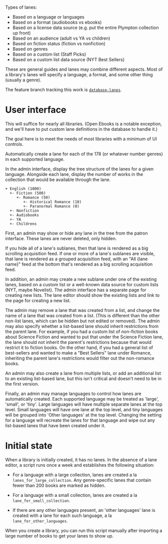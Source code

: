 Types of lanes:

* Based on a language or languages
* Based on a format (audiobooks vs ebooks)
* Based on a license data source
  (e.g. put the entire Plympton collection up front)
* Based on an audience (adult vs YA vs children)
* Based on fiction status (fiction vs nonfiction)
* Based on genres
* Based on a custom list (Staff Picks)
* Based on a custom list data source (NYT Best Sellers)

These are general guides and lanes may combine different aspects. Most of a library's lanes will
specify a language, a format, and some other thing (usually a genre).

The feature branch tracking this work is [`database-lanes`](https://github.com/NYPL-Simplified/server_core/pull/683).

# User interface

This will suffice for nearly all libraries. (Open Ebooks is a notable exception, and we'll have to put custom lane definitions in the database to handle it.)

The goal here is to meet the needs of most libraries with a minimum of UI controls.

Automatically create a lane for each of the 178 (or whatever number genres) in each supported language.

In the admin interface, display the tree structure of the lanes for a given language. Alongside each lane, display the number of works in the collection that would be available through the lane.

```
+ English (1000)
  +- Fiction (500)
     +- Romance (50)
        +- Historical Romance (10)
        +- Paranormal Romance (0)
  +- Nonfiction
  +- Audiobooks
  +- YA
  +- Childrens
```

First, an admin may show or hide any lane in the tree from the patron interface. These lanes are never deleted, only hidden.

If you hide all of a lane's sublanes, then that lane is rendered as a big scrolling acquisition feed. If one or more of a lane's sublanes are visible, that lane is rendered as a grouped acquisition feed, with an "All {lane name}" feed at the bottom that's rendered as a big scrolling acquisition feed.

In addition, an admin may create a new sublane under one of the existing lanes, based on a custom list or a well-known data source for custom lists (NYT, maybe Novelist). The admin interface has a separate page for creating new lists. The lane editor should show the existing lists and link to the page for creating a new list.

The admin may remove a lane that was created from a list, and change the name of a lane that was created from a list. (This is different than the other non-list lanes, which can be hidden but not edited or removed). The admin may also specify whether a list-based lane should inherit restrictions from the parent lane. For example, if you had a custom list of non-fiction books about Science Fiction and wanted to put that under the Science Fiction lane, the lane should not inherit the parent's restrictions because that would restrict it to fiction books. On the other hand, if you had a general list of best-sellers and wanted to make a "Best Sellers" lane under Romance, inheriting the parent lane's restrictions would filter out the non-romance books.

An admin may also create a lane from multiple lists, or add an additional list to an existing list-based lane, but this isn't critical and doesn't need to be in the first version.

Finally, an admin may manage languages to control how lanes are automatically created. Each supported language may be treated as 'large', 'small', or 'tiny'. Large languages will have multiple separate lanes at the top level. Small languages will have one lane at the top level, and tiny languages will be grouped into 'Other languages' at the top level. Changing the setting for a language will recreate the lanes for that language and wipe out any list-based lanes that have been created under it.

# Initial state

When a library is initially created, it has no lanes. In the absence of a lane editor, a script runs once a week and establishes the following situation:

* For a language with a large collection, lanes are created a la `lanes_for_large_collection`. Any genre-specific lanes that contain fewer than 200 books are marked as hidden.

* For a language with a small collection, lanes are created a la `lane_for_small_collection`.

* If there are any other languages present, an 'other languages' lane is created with a lane for each such language, a la `lane_for_other_languages`.

When you create a library, you can run this script manually after importing a large number of books to get your lanes to show up.